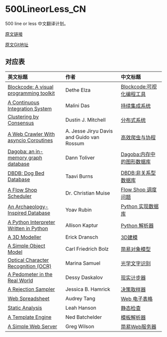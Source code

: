 # 500LineorLess_CN
500 line or less 中文翻译计划。

[原文链接](http://aosabook.org/en/500L/)

[原文Git地址](https://github.com/aosabook/500lines/blob/master/README.md)

## 对应表

|英文标题|作者|中文标题|
|:------|:------|:------|
|[Blockcode: A visual programming toolkit](http://aosabook.org/en/500L/pages/a-continuous-integration-system.html)|Dethe Elza|[Blockcode:可视化编程工具]()|
|[A Continuous Integration System](http://aosabook.org/en/500L/pages/a-continuous-integration-system.html)|Malini Das|[持续集成系统]()|
|[Clustering by Consensus](http://aosabook.org/en/500L/pages/clustering-by-consensus.html)|Dustin J. Mitchell|[分布式系统]()|
|[A Web Crawler With asyncio Coroutines](http://aosabook.org/en/500L/pages/a-web-crawler-with-asyncio-coroutines.html)|A. Jesse Jiryu Davis and Guido van Rossum|[高效爬虫与协程]()|
|[Dagoba: an in-memory graph database](http://aosabook.org/en/500L/pages/dagoba-an-in-memory-graph-database.html)|Dann Toliver|[Dagoba:内存中的图形数据库]()|
|[DBDB: Dog Bed Database](http://aosabook.org/en/500L/pages/dbdb-dog-bed-database.html)|Taavi Burns|[DBDB:非关系型数据库]()|
|[A Flow Shop Scheduler](http://aosabook.org/en/500L/pages/a-flow-shop-scheduler.html)|Dr. Christian Muise|[Flow Shop 调度问题]()|
|[An Archaeology-Inspired Database](http://aosabook.org/en/500L/pages/an-archaeology-inspired-database.html)|Yoav Rubin|[Python 实现数据库]()|
|[	A Python Interpreter Written in Python](http://aosabook.org/en/500L/pages/a-python-interpreter-written-in-python.html)|Allison Kaptur|[Python 解析器]()|
|[A 3D Modeller](http://aosabook.org/en/500L/pages/a-3d-modeller.html)|Erick Dransch|[3D建模]()|
|[	A Simple Object Model](http://aosabook.org/en/500L/pages/a-simple-object-model.html)|Carl Friedrich Bolz|[简易对象模型]()|
|[Optical Character Recognition (OCR)](http://aosabook.org/en/500L/pages/optical-character-recognition-ocr.html)|Marina Samuel|[光学文字识别](https://github.com/HT524/500LineorLess_CN/blob/master/%E5%85%89%E5%AD%A6%E6%96%87%E5%AD%97%E8%AF%86%E5%88%AB%20Optical%20Character%20Recognition%20(OCR)%2F%E5%85%89%E5%AD%A6%E6%96%87%E5%AD%97%E8%AF%86%E5%88%AB.md)|
|[A Pedometer in the Real World](http://aosabook.org/en/500L/pages/a-pedometer-in-the-real-world.html)|Dessy Daskalov|[现实计步器]()|
|[	A Rejection Sampler](http://aosabook.org/en/500L/pages/a-rejection-sampler.html)|Jessica B. Hamrick|[决策取样器]()|
|[	Web Spreadsheet](http://aosabook.org/en/500L/pages/web-spreadsheet.html)|Audrey Tang|[Web 电子表格]()|
|[Static Analysis](http://aosabook.org/en/500L/pages/static-analysis.html)|Leah Hanson|[静态检查]()|
|[	A Template Engine](http://aosabook.org/en/500L/pages/a-template-engine.html)|Ned Batchelder|[模板解析器]()|
|[	A Simple Web Server](http://aosabook.org/en/500L/pages/a-simple-web-server.html)|Greg Wilson|[简易Web服务器]()|